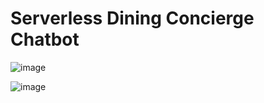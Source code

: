 # Serverless Dining Concierge Chatbot

![image](https://github.com/isiddharthsingh/diningbot/assets/49589002/089ef3b0-65da-40f5-a40c-65c941598783)

![image](https://github.com/isiddharthsingh/diningbot/assets/49589002/0eee85a9-cfcf-4da3-a344-f75caee9f6f0)
